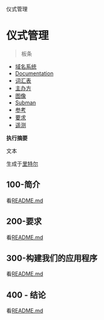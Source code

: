 仪式管理

# 仪式管理

> 板条

-   [域名系统](./DNS.md)
-   [Documentation](./DOCUMENTATION.md)
-   [词汇表](./GLOSSARY.md)
-   [主办方](./HOSTS.md)
-   [图像](./IMAGES.md)
-   [Subman](./PODMAN.md)
-   [参考](./REFERENCES.md)
-   [要求](./REQUIREMENTS.md)
-   [遥测](./TELEMETRY.md)

**执行摘要**

文本

生成于[里特尔](https://app.rytr.me)

## 100-简介

看[README.md](./100/README.md)

## 200-要求

看[README.md](./200/README.md)

## 300-构建我们的应用程序

看[README.md](./300/README.md)

## 400 - 结论

看[README.md](./400/README.md)
